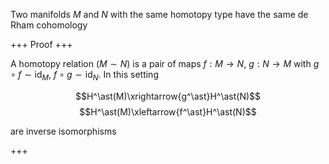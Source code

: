 Two manifolds $M$ and $N$ with the same homotopy type have the same de Rham cohomology

+++
Proof
+++

A homotopy relation ($M\sim N$) is a pair of maps $f:M\longrightarrow N$, $g:N\longrightarrow M$ with $g\circ f\sim \text{id}_M$, $f\circ g\sim \text{id}_N$. In this setting

$$H^\ast(M)\xrightarrow{g^\ast}H^\ast(N)$$
$$H^\ast(M)\xleftarrow{f^\ast}H^\ast(N)$$

are inverse isomorphisms

+++